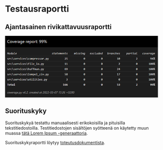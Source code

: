 # Testausraportti

## Ajantasainen rivikattavuusraportti

![kuva](https://github.com/Juboskar/pakkausalgoritmit/blob/main/dokumentaatio/kuvat/coverage-2022-03-07.png)

## Suorituskyky

Suorituskykyä testattu manuaalisesti erikokoisilla ja pituisilla tekstitiedostoilla. 
Testitiedostojen sisältöjen syötteenä on käytetty muun muassa [tätä Lorem Ipsum -generaattoria](https://lipsum.com/).

Suorituskykyraportti löytyy [toteutusdokumentista](https://github.com/Juboskar/pakkausalgoritmit/blob/main/dokumentaatio/toteutusdokumentti.md).
